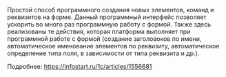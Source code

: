 Простой способ программного создания новых элементов, команд и реквизитов на форме.
Данный программный интерфейс позволяет ускорить во много раз программную работу с формой.
Также здесь реализованы те действия, которая платформа выполняет при программной работе с формой (создание заголовоков по имени, автоматическое именование элементов по реквизиту, автоматическое определение типа поля, в зависимости от типа реквизита и др.).

Подробнее: https://infostart.ru/1c/articles/1556681
